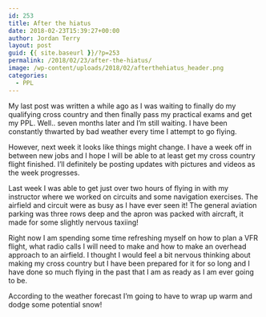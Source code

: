 ```yaml
---
id: 253
title: After the hiatus
date: 2018-02-23T15:39:27+00:00
author: Jordan Terry
layout: post
guid: {{ site.baseurl }}/?p=253
permalink: /2018/02/23/after-the-hiatus/
image: /wp-content/uploads/2018/02/afterthehiatus_header.png
categories:
  - PPL
---
```

My last post was written a while ago as I was waiting to finally do my qualifying cross country and then finally pass my practical exams and get my PPL. Well.. seven months later and I’m still waiting. I have been constantly thwarted by bad weather every time I attempt to go flying. 

However, next week it looks like things might change. I have a week off in between new jobs and I hope I will be able to at least get my cross country flight finished. I’ll definitely be posting updates with pictures and videos as the week progresses. 

Last week I was able to get just over two hours of flying in with my instructor where we worked on circuits and some navigation exercises. The airfield and circuit were as busy as I have ever seen it! The general aviation parking was three rows deep and the apron was packed with aircraft, it made for some slightly nervous taxiing!

Right now I am spending some time refreshing myself on how to plan a VFR flight, what radio calls I will need to make and how to make an overhead approach to an airfield. I thought I would feel a bit nervous thinking about making my cross country but I have been prepared for it for so long and I have done so much flying in the past that I am as ready as I am ever going to be.

According to the weather forecast I&#8217;m going to have to wrap up warm and dodge some potential snow!